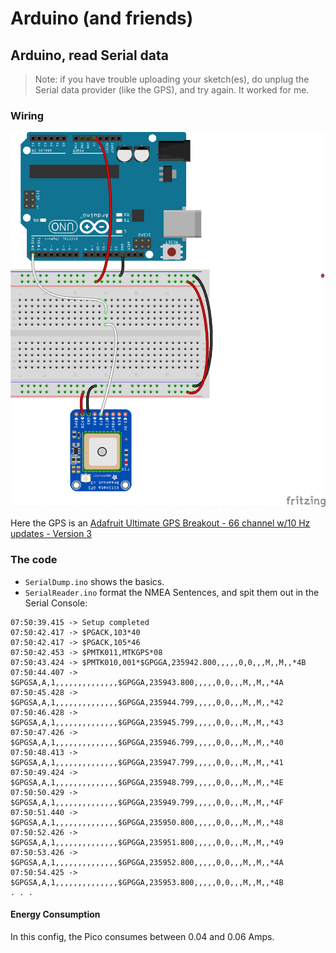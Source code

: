 # Arduino (and friends)

## Arduino, read Serial data

> Note: if you have trouble uploading your sketch(es), do unplug the Serial data provider (like the GPS), and try again. 
> It worked for me.

### Wiring
![Wiring](./SerialDump/Arduino.GPS_bb.png)

Here the GPS is an [Adafruit Ultimate GPS Breakout - 66 channel w/10 Hz updates - Version 3](https://www.adafruit.com/product/746)

### The code
- `SerialDump.ino` shows the basics. 
- `SerialReader.ino` format the NMEA Sentences, and spit them out in the Serial Console:
```
07:50:39.415 -> Setup completed
07:50:42.417 -> $PGACK,103*40
07:50:42.417 -> $PGACK,105*46
07:50:42.453 -> $PMTK011,MTKGPS*08
07:50:43.424 -> $PMTK010,001*$GPGGA,235942.800,,,,,0,0,,,M,,M,,*4B
07:50:44.407 -> $GPGSA,A,1,,,,,,,,,,,,,,$GPGGA,235943.800,,,,,0,0,,,M,,M,,*4A
07:50:45.428 -> $GPGSA,A,1,,,,,,,,,,,,,,$GPGGA,235944.799,,,,,0,0,,,M,,M,,*42
07:50:46.428 -> $GPGSA,A,1,,,,,,,,,,,,,,$GPGGA,235945.799,,,,,0,0,,,M,,M,,*43
07:50:47.426 -> $GPGSA,A,1,,,,,,,,,,,,,,$GPGGA,235946.799,,,,,0,0,,,M,,M,,*40
07:50:48.413 -> $GPGSA,A,1,,,,,,,,,,,,,,$GPGGA,235947.799,,,,,0,0,,,M,,M,,*41
07:50:49.424 -> $GPGSA,A,1,,,,,,,,,,,,,,$GPGGA,235948.799,,,,,0,0,,,M,,M,,*4E
07:50:50.429 -> $GPGSA,A,1,,,,,,,,,,,,,,$GPGGA,235949.799,,,,,0,0,,,M,,M,,*4F
07:50:51.440 -> $GPGSA,A,1,,,,,,,,,,,,,,$GPGGA,235950.800,,,,,0,0,,,M,,M,,*48
07:50:52.426 -> $GPGSA,A,1,,,,,,,,,,,,,,$GPGGA,235951.800,,,,,0,0,,,M,,M,,*49
07:50:53.426 -> $GPGSA,A,1,,,,,,,,,,,,,,$GPGGA,235952.800,,,,,0,0,,,M,,M,,*4A
07:50:54.425 -> $GPGSA,A,1,,,,,,,,,,,,,,$GPGGA,235953.800,,,,,0,0,,,M,,M,,*4B
. . .
```

#### Energy Consumption
In this config, the Pico consumes between 0.04 and 0.06 Amps.
